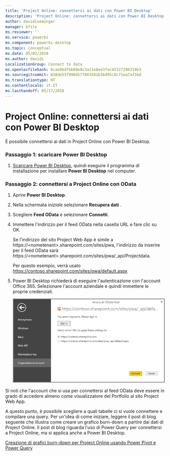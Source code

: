 ```yaml
---
title: 'Project Online: connettersi ai dati con Power BI Desktop'
description: 'Project Online: connettersi ai dati con Power BI Desktop'
author: davidiseminger
manager: kfile
ms.reviewer: ''
ms.service: powerbi
ms.component: powerbi-desktop
ms.topic: conceptual
ms.date: 05/02/2018
ms.author: davidi
LocalizationGroup: Connect to data
ms.openlocfilehash: 6cae9bdfbb89e8c3a11e8ee3fec45327296319b3
ms.sourcegitcommit: 638de55f996d177063561b36d95c8c71ea7af3ed
ms.translationtype: HT
ms.contentlocale: it-IT
ms.lasthandoff: 05/17/2018
---
```

# <a name="project-online-connect-to-data-through-power-bi-desktop"></a>Project Online: connettersi ai dati con Power BI Desktop
È possibile connettersi ai dati in Project Online con Power BI Desktop.

### <a name="step-1-download-power-bi-desktop"></a>Passaggio 1: scaricare Power BI Desktop
1. [Scaricare Power BI Desktop](http://go.microsoft.com/fwlink/?LinkID=521662), quindi eseguire il programma di installazione per installare **Power BI Desktop** nel computer.

### <a name="step-2-connect-to-project-online-with-odata"></a>Passaggio 2: connettersi a Project Online con OData
1. Aprire **Power BI Desktop**.
2. Nella schermata *iniziale* selezionare **Recupera dati** .
3. Scegliere **Feed OData** e selezionare **Connetti**.
4. Immettere l'indirizzo per il feed OData nella casella URL e fare clic su OK.
   
   Se l'indirizzo del sito Project Web App è simile a https://\<nometenant\>.sharepoint.com/sites/pwa, l'indirizzo da inserire per il feed OData sarà https://\<nometenant\>.sharepoint.com/sites/pwa/\_api/Projectdata.
   
   Per questo esempio, verrà usato https://contoso.sharepoint.com/sites/pwa/default.aspx
5. Power BI Desktop richiederà di eseguire l'autenticazione con l'account Office 365. Selezionare l'account aziendale e quindi immettere le proprie credenziali.
   
   ![](media/desktop-project-online-connect-to-data/image.png)

Si noti che l'account che si usa per connettersi al feed OData deve essere in grado di accedere almeno come visualizzatore del Portfolio al sito Project Web App. 

A questo punto, è possibile scegliere a quali tabelle ci si vuole connettere e compilare una query.  Per un'idea di come iniziare,  leggere il post di blog seguente che illustra come creare un grafico burn-down a partire dai dati di Project Online.  Il post di blog riguarda l'uso di Power Query per connettersi a Project Online, ma si applica anche a Power BI Desktop.

[Creazione di grafici burn-down per Project Online usando Power Pivot e Power Query](http://blogs.office.com/2014/03/24/creating-burndown-charts-for-project-using-power-pivot-and-power-query/)

